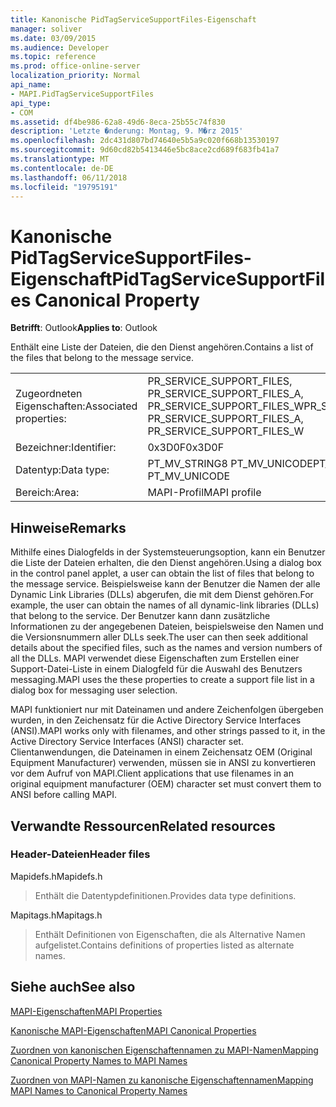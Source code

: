 ```yaml
---
title: Kanonische PidTagServiceSupportFiles-Eigenschaft
manager: soliver
ms.date: 03/09/2015
ms.audience: Developer
ms.topic: reference
ms.prod: office-online-server
localization_priority: Normal
api_name:
- MAPI.PidTagServiceSupportFiles
api_type:
- COM
ms.assetid: df4be986-62a8-49d6-8eca-25b55c74f830
description: 'Letzte �nderung: Montag, 9. M�rz 2015'
ms.openlocfilehash: 2dc431d807bd74640e5b5a9c020f668b13530197
ms.sourcegitcommit: 9d60cd82b5413446e5bc8ace2cd689f683fb41a7
ms.translationtype: MT
ms.contentlocale: de-DE
ms.lasthandoff: 06/11/2018
ms.locfileid: "19795191"
---
```

# <a name="pidtagservicesupportfiles-canonical-property"></a><span data-ttu-id="2f259-103">Kanonische PidTagServiceSupportFiles-Eigenschaft</span><span class="sxs-lookup"><span data-stu-id="2f259-103">PidTagServiceSupportFiles Canonical Property</span></span>

  
  
<span data-ttu-id="2f259-104">**Betrifft**: Outlook</span><span class="sxs-lookup"><span data-stu-id="2f259-104">**Applies to**: Outlook</span></span> 
  
<span data-ttu-id="2f259-105">Enthält eine Liste der Dateien, die den Dienst angehören.</span><span class="sxs-lookup"><span data-stu-id="2f259-105">Contains a list of the files that belong to the message service.</span></span>
  
|||
|:-----|:-----|
|<span data-ttu-id="2f259-106">Zugeordneten Eigenschaften:</span><span class="sxs-lookup"><span data-stu-id="2f259-106">Associated properties:</span></span>  <br/> |<span data-ttu-id="2f259-107">PR_SERVICE_SUPPORT_FILES, PR_SERVICE_SUPPORT_FILES_A, PR_SERVICE_SUPPORT_FILES_W</span><span class="sxs-lookup"><span data-stu-id="2f259-107">PR_SERVICE_SUPPORT_FILES, PR_SERVICE_SUPPORT_FILES_A, PR_SERVICE_SUPPORT_FILES_W</span></span>  <br/> |
|<span data-ttu-id="2f259-108">Bezeichner:</span><span class="sxs-lookup"><span data-stu-id="2f259-108">Identifier:</span></span>  <br/> |<span data-ttu-id="2f259-109">0x3D0F</span><span class="sxs-lookup"><span data-stu-id="2f259-109">0x3D0F</span></span>  <br/> |
|<span data-ttu-id="2f259-110">Datentyp:</span><span class="sxs-lookup"><span data-stu-id="2f259-110">Data type:</span></span>  <br/> |<span data-ttu-id="2f259-111">PT_MV_STRING8 PT_MV_UNICODE</span><span class="sxs-lookup"><span data-stu-id="2f259-111">PT_MV_STRING8, PT_MV_UNICODE</span></span>  <br/> |
|<span data-ttu-id="2f259-112">Bereich:</span><span class="sxs-lookup"><span data-stu-id="2f259-112">Area:</span></span>  <br/> |<span data-ttu-id="2f259-113">MAPI-Profil</span><span class="sxs-lookup"><span data-stu-id="2f259-113">MAPI profile</span></span>  <br/> |
   
## <a name="remarks"></a><span data-ttu-id="2f259-114">Hinweise</span><span class="sxs-lookup"><span data-stu-id="2f259-114">Remarks</span></span>

<span data-ttu-id="2f259-115">Mithilfe eines Dialogfelds in der Systemsteuerungsoption, kann ein Benutzer die Liste der Dateien erhalten, die den Dienst angehören.</span><span class="sxs-lookup"><span data-stu-id="2f259-115">Using a dialog box in the control panel applet, a user can obtain the list of files that belong to the message service.</span></span> <span data-ttu-id="2f259-116">Beispielsweise kann der Benutzer die Namen der alle Dynamic Link Libraries (DLLs) abgerufen, die mit dem Dienst gehören.</span><span class="sxs-lookup"><span data-stu-id="2f259-116">For example, the user can obtain the names of all dynamic-link libraries (DLLs) that belong to the service.</span></span> <span data-ttu-id="2f259-117">Der Benutzer kann dann zusätzliche Informationen zu der angegebenen Dateien, beispielsweise den Namen und die Versionsnummern aller DLLs seek.</span><span class="sxs-lookup"><span data-stu-id="2f259-117">The user can then seek additional details about the specified files, such as the names and version numbers of all the DLLs.</span></span> <span data-ttu-id="2f259-118">MAPI verwendet diese Eigenschaften zum Erstellen einer Support-Datei-Liste in einem Dialogfeld für die Auswahl des Benutzers messaging.</span><span class="sxs-lookup"><span data-stu-id="2f259-118">MAPI uses the these properties to create a support file list in a dialog box for messaging user selection.</span></span>
  
<span data-ttu-id="2f259-119">MAPI funktioniert nur mit Dateinamen und andere Zeichenfolgen übergeben wurden, in den Zeichensatz für die Active Directory Service Interfaces (ANSI).</span><span class="sxs-lookup"><span data-stu-id="2f259-119">MAPI works only with filenames, and other strings passed to it, in the Active Directory Service Interfaces (ANSI) character set.</span></span> <span data-ttu-id="2f259-120">Clientanwendungen, die Dateinamen in einem Zeichensatz OEM (Original Equipment Manufacturer) verwenden, müssen sie in ANSI zu konvertieren vor dem Aufruf von MAPI.</span><span class="sxs-lookup"><span data-stu-id="2f259-120">Client applications that use filenames in an original equipment manufacturer (OEM) character set must convert them to ANSI before calling MAPI.</span></span>
  
## <a name="related-resources"></a><span data-ttu-id="2f259-121">Verwandte Ressourcen</span><span class="sxs-lookup"><span data-stu-id="2f259-121">Related resources</span></span>

### <a name="header-files"></a><span data-ttu-id="2f259-122">Header-Dateien</span><span class="sxs-lookup"><span data-stu-id="2f259-122">Header files</span></span>

<span data-ttu-id="2f259-123">Mapidefs.h</span><span class="sxs-lookup"><span data-stu-id="2f259-123">Mapidefs.h</span></span>
  
> <span data-ttu-id="2f259-124">Enthält die Datentypdefinitionen.</span><span class="sxs-lookup"><span data-stu-id="2f259-124">Provides data type definitions.</span></span>
    
<span data-ttu-id="2f259-125">Mapitags.h</span><span class="sxs-lookup"><span data-stu-id="2f259-125">Mapitags.h</span></span>
  
> <span data-ttu-id="2f259-126">Enthält Definitionen von Eigenschaften, die als Alternative Namen aufgelistet.</span><span class="sxs-lookup"><span data-stu-id="2f259-126">Contains definitions of properties listed as alternate names.</span></span>
    
## <a name="see-also"></a><span data-ttu-id="2f259-127">Siehe auch</span><span class="sxs-lookup"><span data-stu-id="2f259-127">See also</span></span>



[<span data-ttu-id="2f259-128">MAPI-Eigenschaften</span><span class="sxs-lookup"><span data-stu-id="2f259-128">MAPI Properties</span></span>](mapi-properties.md)
  
[<span data-ttu-id="2f259-129">Kanonische MAPI-Eigenschaften</span><span class="sxs-lookup"><span data-stu-id="2f259-129">MAPI Canonical Properties</span></span>](mapi-canonical-properties.md)
  
[<span data-ttu-id="2f259-130">Zuordnen von kanonischen Eigenschaftennamen zu MAPI-Namen</span><span class="sxs-lookup"><span data-stu-id="2f259-130">Mapping Canonical Property Names to MAPI Names</span></span>](mapping-canonical-property-names-to-mapi-names.md)
  
[<span data-ttu-id="2f259-131">Zuordnen von MAPI-Namen zu kanonische Eigenschaftennamen</span><span class="sxs-lookup"><span data-stu-id="2f259-131">Mapping MAPI Names to Canonical Property Names</span></span>](mapping-mapi-names-to-canonical-property-names.md)


